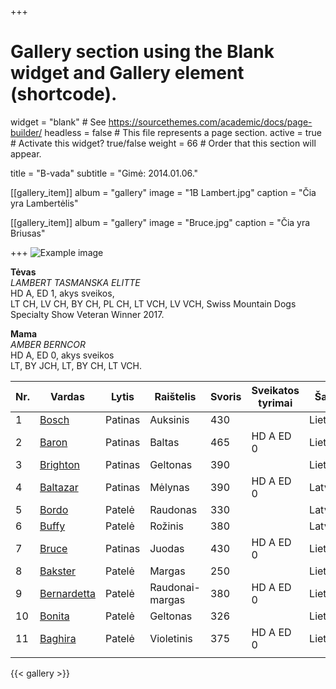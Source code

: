 +++
# Gallery section using the Blank widget and Gallery element (shortcode).
widget = "blank"  # See https://sourcethemes.com/academic/docs/page-builder/
headless = false  # This file represents a page section.
active = true  # Activate this widget? true/false
weight = 66  # Order that this section will appear.

title = "B-vada"
subtitle = "Gimė: 2014.01.06."

[[gallery_item]]
  album = "gallery"
  image = "1B Lambert.jpg"
  caption = "Čia yra Lambertėlis"

[[gallery_item]]
  album = "gallery"
  image = "Bruce.jpg"
  caption = "Čia yra Briusas"

+++
![Example image](/img/b-vada.jpg)



**Tėvas** 
<br/>
_LAMBERT TASMANSKA ELITTE_ 
<br/>
HD A, ED 1, akys sveikos, 
<br/>
LT CH, LV CH, BY CH, PL CH, LT VCH, LV VCH, Swiss Mountain Dogs Specialty Show Veteran Winner 2017.

**Mama** 
<br/>
_AMBER BERNCOR_ 
<br/>
HD A, ED 0, akys sveikos 
<br/>
LT, BY JCH, LT, BY CH, LT VCH.

| Nr. |    Vardas        | Lytis      |   Raištelis   | Svoris  | Sveikatos tyrimai | Šalis |
|---|----------|----|--------|----|---------|--------|
|1|[Bosch](#gallery-gallery-14)|Patinas|Auksinis| 430 |  | Lietuva|        
|2|[Baron](#gallery-gallery-16)|Patinas|Baltas  |465 | HD A ED 0 | Lietuva|
|3|[Brighton](#gallery-gallery-4)|Patinas|Geltonas| 390 |  | Lietuva|        
|4|[Baltazar](#gallery-gallery-3)|Patinas|Mėlynas  |390 | HD A ED 0 | Latvija|
|5|[Bordo](#gallery-gallery-11)|Patelė|Raudonas| 330 ||  Latvija|        
|6|[Buffy](#gallery-gallery-10)|Patelė|Rožinis| 380 |  | Latvija|
|7|[Bruce](#gallery-gallery-5)|Patinas|Juodas| 430 | HD A ED 0 | Lietuva|
|8|[Bakster](#gallery-gallery-17)|Patelė|Margas| 250 ||  Lietuva|        
|9|[Bernardetta](#gallery-gallery-12)|Patelė|Raudonai-margas| 380  | HD A ED 0  | Lietuva|
|10|[Bonita](#gallery-gallery-6)|Patelė|Geltonas| 326 ||  Lietuva|        
|11|[Baghira](#gallery-gallery-13)|Patelė|Violetinis|375  | HD A ED 0 | Lietuva|
| |            |       |      |   

{{< gallery >}}
